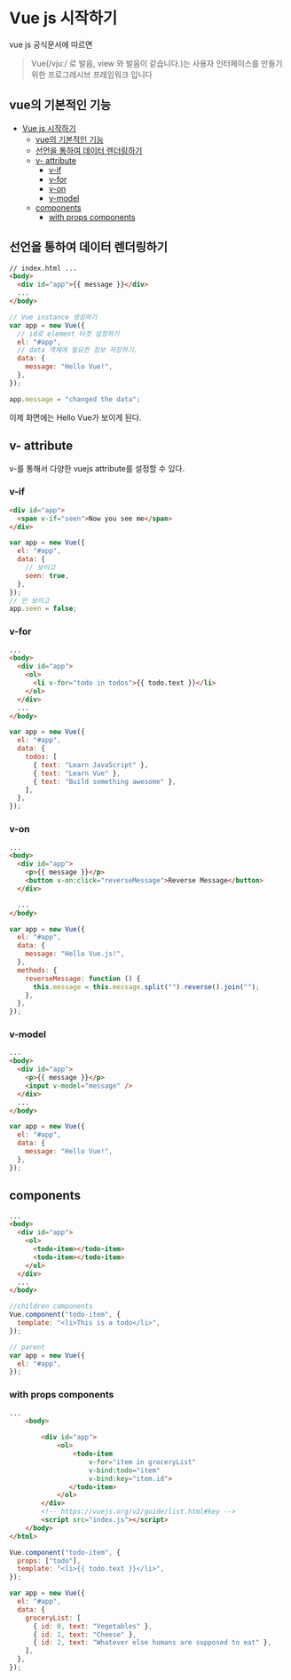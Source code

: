 # Vue js 시작하기

vue js 공식문서에 따르면

> Vue(/vjuː/ 로 발음, view 와 발음이 같습니다.)는 사용자 인터페이스를 만들기 위한 프로그레시브 프레임워크 입니다

## vue의 기본적인 기능

- [Vue js 시작하기](#vue-js-시작하기)
  - [vue의 기본적인 기능](#vue의-기본적인-기능)
  - [선언을 통하여 데이터 렌더링하기](#선언을-통하여-데이터-렌더링하기)
  - [v- attribute](#v--attribute)
    - [v-if](#v-if)
    - [v-for](#v-for)
    - [v-on](#v-on)
    - [v-model](#v-model)
  - [components](#components)
    - [with props components](#with-props-components)

## 선언을 통하여 데이터 렌더링하기

```html
// index.html ...
<body>
  <div id="app">{{ message }}</div>
  ...
</body>
```

```js
// Vue instance 생성하기
var app = new Vue({
  // id로 element 타겟 설정하기
  el: "#app",
  // data 객체에 필요한 정보 저장하기.
  data: {
    message: "Hello Vue!",
  },
});

app.message = "changed the data";
```

이제 화면에는 Hello Vue가 보이게 된다.

## v- attribute

v-를 통해서 다양한 vuejs attribute를 설정할 수 있다.

### v-if

```html
<div id="app">
  <span v-if="seen">Now you see me</span>
</div>
```

```js
var app = new Vue({
  el: "#app",
  data: {
    // 보이고
    seen: true,
  },
});
// 안 보이고
app.seen = false;
```

### v-for

```html
...
<body>
  <div id="app">
    <ol>
      <li v-for="todo in todos">{{ todo.text }}</li>
    </ol>
  </div>
  ...
</body>
```

```js
var app = new Vue({
  el: "#app",
  data: {
    todos: [
      { text: "Learn JavaScript" },
      { text: "Learn Vue" },
      { text: "Build something awesome" },
    ],
  },
});
```

### v-on

```html
...
<body>
  <div id="app">
    <p>{{ message }}</p>
    <button v-on:click="reverseMessage">Reverse Message</button>
  </div>

  ...
</body>
```

```js
var app = new Vue({
  el: "#app",
  data: {
    message: "Hello Vue.js!",
  },
  methods: {
    reverseMessage: function () {
      this.message = this.message.split("").reverse().join("");
    },
  },
});
```

### v-model

```html
...
<body>
  <div id="app">
    <p>{{ message }}</p>
    <input v-model="message" />
  </div>
  ...
</body>
```

```js
var app = new Vue({
  el: "#app",
  data: {
    message: "Hello Vue!",
  },
});
```

## components

```html
...
<body>
  <div id="app">
    <ol>
      <todo-item></todo-item>
      <todo-item></todo-item>
    </ol>
  </div>
  ...
</body>
```

```js
//children components
Vue.component("todo-item", {
  template: "<li>This is a todo</li>",
});

// parent
var app = new Vue({
  el: "#app",
});
```

### with props components

```html
...
    <body>

        <div id="app">
            <ol>
                <todo-item
                    v-for="item in groceryList"
                    v-bind:todo="item"
                    v-bind:key="item.id">
               </todo-item>
            </ol>
        </div>
        <!-- https://vuejs.org/v2/guide/list.html#key -->
        <script src="index.js"></script>
    </body>
</html>
```

```js
Vue.component("todo-item", {
  props: ["todo"],
  template: "<li>{{ todo.text }}</li>",
});

var app = new Vue({
  el: "#app",
  data: {
    groceryList: [
      { id: 0, text: "Vegetables" },
      { id: 1, text: "Cheese" },
      { id: 2, text: "Whatever else humans are supposed to eat" },
    ],
  },
});
```
